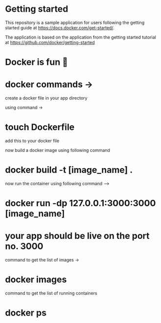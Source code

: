 # Getting started

This repository is a sample application for users following the getting started guide at https://docs.docker.com/get-started/.

The application is based on the application from the getting started tutorial at https://github.com/docker/getting-started

# Docker is fun 🐳

# docker commands -> 
create a docker file in your app directory 

using command ->
# touch Dockerfile

add this to your docker file 
<!-- FROM node:18-alpine
WORKDIR /app
COPY . .
RUN yarn install --production
CMD ["node", "src/index.js"]
EXPOSE 3000 -->

now build a docker image using following command 

# docker build -t [image_name] .

now run the container using following command --> 
# docker run -dp 127.0.0.1:3000:3000 [image_name]

# your app should be live on the port no. 3000

command to get the list of images ->

# docker images 

command to get the list of running containers

# docker ps 
